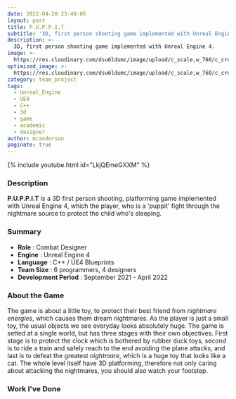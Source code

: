 ```yaml
---
date: 2022-04-20 23:48:05
layout: post
title: P.U.P.P.I.T
subtitle: '3D, first person shooting game implemented with Unreal Engine 4.'
description: >-
  3D, first person shooting game implemented with Unreal Engine 4.
image: >-
  https://res.cloudinary.com/dsu6ldumc/image/upload/c_scale,w_760/c_crop,h_399,w_760/v1681366662/Project/PUPPIT/P.U.P.P.I.T_2023-04-12_23-13-35.mp4_000002713_nmbeqs.png
optimized_image: >-
  https://res.cloudinary.com/dsu6ldumc/image/upload/c_scale,w_760/c_crop,h_399,w_760/v1681366662/Project/PUPPIT/P.U.P.P.I.T_2023-04-12_23-13-35.mp4_000002713_nmbeqs.png
category: team_project
tags:
  - Unreal_Engine
  - UE4
  - C++
  - 3d
  - game 
  - academic
  - designer
author: mranderson
paginate: true
---
```


{% include youtube.html id="LkjQEmeGXXM" %}


### Description
**P.U.P.P.I.T** is a 3D first person shooting, platforming game implemented with Unreal Engine 4, which the player, who is a 'puppit' fight through the nightmare source to protect the child who's sleeping.

### Summary
* **Role** :  Combat Designer
* **Engine** : Unreal Engine 4
* **Language** : C++ / UE4 Blueprints
* **Team Size** : 6 programmers, 4 designers
* **Development Period** : September 2021 - April 2022


### About the Game
The game is about a little toy, to protect their best friend from _nightmare energies_, which causes them dream nightmares. As the player is just a small toy, the usual objects we see everyday looks absolutely huge. The game is setted at a single world, but has three stages with their own objectives.
First stage is to protect the clock which is bothered by rubber duck toys, second is to ride a train and safely reach to the end avoiding the plane attacks, and last is to defeat the greatest _nightmare_, which is a huge toy that looks like a cat. The whole level itself have 3D platforming, therefore not only caring about attacking the nightmares, you should also watch your footstep. 

### Work I've Done

